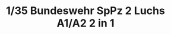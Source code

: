 ---
layout: product
title: "1/35 Bundeswehr SpPz 2 Luchs A1/A2 2 in 1"
price: "6200" 
desc: "Maketa"
img_path: "/assets/img/TAKO2017.jpg"
brand: "N/A"
available: false
special_offer: false
new: false
soon: false
cat: "010000"
subcat: "010200"
subsubcat: "0N/A"
sifra: "TAKO2017"
popular: false
---